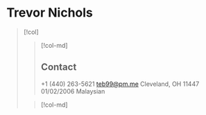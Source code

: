 # Trevor Nichols
> [!col]
>> [!col-md]
>> ## Contact
>> +1 (440) 263-5621
>> teb99@pm.me
>> Cleveland, OH 11447
>> 01/02/2006
>> Malaysian
>
>> [!col-md]
>> 